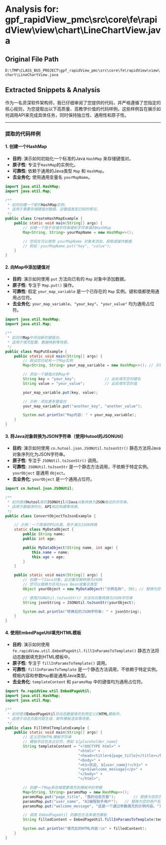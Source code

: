 # Analysis for: gpf_rapidView_pmc\src\core\fe\rapidView\view\chart\LineChartView.java

## Original File Path
`D:\TMP\CLASS_BUS_PROJECT\gpf_rapidView_pmc\src\core\fe\rapidView\view\chart\LineChartView.java`

## Extracted Snippets & Analysis
作为一名资深软件架构师，我已仔细审阅了您提供的代码，并严格遵循了您指定的核心规则，为您提取出以下高质量、高教学价值的代码样例。这些样例旨在展示如何调用API来完成具体任务，同时保持独立性、通用性和原子性。

---

### 提取的代码样例

#### 1. 创建一个HashMap

*   **目的**: 演示如何初始化一个标准的Java `HashMap` 来存储键值对。
*   **原子性**: 专注于`HashMap`的实例化。
*   **可靠性**: 依赖于通用的Java类型 `Map` 和 `HashMap`。
*   **去业务化**: 使用通用变量名 `yourMapName`。

```java
import java.util.HashMap;
import java.util.Map;

/**
 * 如何创建一个新的HashMap实例。
 * 适用于需要存储键值对数据，且键值类型已知的情况。
 */
public class CreateHashMapExample {
    public static void main(String[] args) {
        // 创建一个用于存储字符串键和字符串值的HashMap
        Map<String, String> yourMapName = new HashMap<>();

        // 您现在可以使用 yourMapName 对象来添加、获取或操作数据
        // 例如：yourMapName.put("key", "value");
    }
}
```

#### 2. 向Map中添加键值对

*   **目的**: 演示如何使用 `put` 方法向已有的 `Map` 对象中添加数据。
*   **原子性**: 专注于 `Map.put()` 操作。
*   **可靠性**: 假定 `your_map_variable` 是一个已存在的 `Map` 实例。键和值都使用通用占位符。
*   **去业务化**: `your_map_variable`、`"your_key"`、`"your_value"` 均为通用占位符。

```java
import java.util.HashMap;
import java.util.Map;

/**
 * 如何向Map中添加新的键值对。
 * 适用于填充配置、数据映射等场景。
 */
public class MapPutExample {
    public static void main(String[] args) {
        // 假设您已经有一个Map实例
        Map<String, String> your_map_variable = new HashMap<>(); // 示例：初始化一个Map

        // 添加一个键值对到Map中
        String key = "your_key";             // 此处填写您的键名
        String value = "your_value";         // 此处填写您的值

        your_map_variable.put(key, value);

        // 示例：添加更多键值对
        your_map_variable.put("another_key", "another_value");

        System.out.println("Map内容: " + your_map_variable);
    }
}
```

#### 3. 将Java对象转换为JSON字符串（使用Hutool的JSONUtil）

*   **目的**: 演示如何使用 `cn.hutool.json.JSONUtil.toJsonStr()` 静态方法将Java对象序列化为JSON字符串。
*   **原子性**: 专注于 `JSONUtil.toJsonStr()` 调用。
*   **可靠性**: `JSONUtil.toJsonStr` 是一个静态方法调用，不依赖于特定实例。`yourObject` 是通用 `Object`。
*   **去业务化**: `yourObject` 是一个通用占位符。

```java
import cn.hutool.json.JSONUtil;

/**
 * 如何使用Hutool库的JSONUtil将Java对象转换为JSON格式的字符串。
 * 适用于数据序列化、API响应构建等场景。
 */
public class ConvertObjectToJsonExample {

    // 示例：一个简单的POJO类，用于演示JSON转换
    static class MyDataObject {
        public String name;
        public int age;

        public MyDataObject(String name, int age) {
            this.name = name;
            this.age = age;
        }
    }

    public static void main(String[] args) {
        // 创建一个Java对象，此对象将被转换为JSON
        // 您可以替换为任何Java Bean或集合类型
        Object yourObject = new MyDataObject("示例名称", 30); // 替换为您的实际对象

        // 使用JSONUtil.toJsonStr() 方法将对象转换为JSON字符串
        String jsonString = JSONUtil.toJsonStr(yourObject);

        System.out.println("转换后的JSON字符串: " + jsonString);
    }
}
```

#### 4. 使用EmbedPageUtil填充HTML模板

*   **目的**: 演示如何使用 `fe.rapidView.util.EmbedPageUtil.fillInParamsToTemplate()` 静态方法将动态数据填充到HTML模板中。
*   **原子性**: 专注于 `fillInParamsToTemplate()` 调用。
*   **可靠性**: `fillInParamsToTemplate` 是一个静态方法调用，不依赖于特定实例。模板内容和参数`Map`都是通用Java类型。
*   **去业务化**: `templateContent` 和 `paramsMap` 中的键值均为通用占位符。

```java
import fe.rapidView.util.EmbedPageUtil;
import java.util.HashMap;
import java.util.Map;

/**
 * 如何使用EmbedPageUtil将动态数据填充到预定义的HTML模板中。
 * 适用于动态页面内容生成、邮件模板渲染等场景。
 */
public class FillHtmlTemplateExample {
    public static void main(String[] args) {
        // 定义您的HTML模板字符串
        // 模板中应包含占位符，例如 ${placeholder_name}
        String templateContent = "<!DOCTYPE html>" +
                                 "<html>" +
                                 "<head><title>${page_title}</title></head>" +
                                 "<body>" +
                                 "<h1>欢迎, ${user_name}!</h1>" +
                                 "<p>${welcome_message}</p>" +
                                 "</body>" +
                                 "</html>";

        // 创建一个Map来存储需要填充到模板中的参数
        Map<String, String> paramsMap = new HashMap<>();
        paramsMap.put("page_title", "我的动态页面");        // 替换为您的页面标题
        paramsMap.put("user_name", "AI编程助手用户");   // 替换为您的用户名
        paramsMap.put("welcome_message", "这是一个通过参数填充的示例内容。"); // 替换为您的欢迎信息

        // 调用 EmbedPageUtil 的静态方法来填充模板
        String filledContent = EmbedPageUtil.fillInParamsToTemplate(templateContent, paramsMap);

        System.out.println("填充后的HTML内容:\n" + filledContent);
    }
}
```